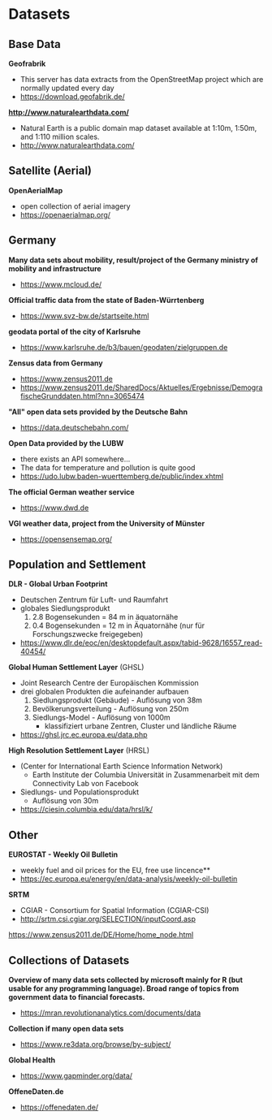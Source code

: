 # Datasets

## Base Data

**Geofrabrik**
- This server has data extracts from the OpenStreetMap project which are normally updated every day
- https://download.geofabrik.de/

**http://www.naturalearthdata.com/**
- Natural Earth is a public domain map dataset available at 1:10m, 1:50m, and 1:110 million scales. 
- http://www.naturalearthdata.com/


## Satellite (Aerial)

**OpenAerialMap**
- open collection of aerial imagery
- https://openaerialmap.org/


## Germany

**Many data sets about mobility, result/project of the Germany ministry of mobility and infrastructure**
- https://www.mcloud.de/ 

**Official traffic data from the state of Baden-Würrtenberg**
- https://www.svz-bw.de/startseite.html 

**geodata portal of the city of Karlsruhe**
- https://www.karlsruhe.de/b3/bauen/geodaten/zielgruppen.de

**Zensus data from Germany**
- https://www.zensus2011.de
-  https://www.zensus2011.de/SharedDocs/Aktuelles/Ergebnisse/DemografischeGrunddaten.html?nn=3065474

**"All" open data sets provided by the Deutsche Bahn**
- https://data.deutschebahn.com/

**Open Data provided by the LUBW**
- there exists an API somewhere...
- The data for temperature and pollution is quite good
- https://udo.lubw.baden-wuerttemberg.de/public/index.xhtml

**The official German weather service**
- https://www.dwd.de

**VGI weather data, project from the University of Münster**
- https://opensensemap.org/


## Population and Settlement

**DLR - Global Urban Footprint**
- Deutschen Zentrum für Luft- und Raumfahrt
- globales Siedlungsprodukt
	1. 2.8 Bogensekunden = 84 m in äquatornähe
	2. 0.4 Bogensekunden = 12 m in Äquatornähe (nur für Forschungszwecke freigegeben)
- https://www.dlr.de/eoc/en/desktopdefault.aspx/tabid-9628/16557_read-40454/

**Global Human Settlement Layer** (GHSL)
- Joint Research Centre der Europäischen Kommission
- drei globalen Produkten die aufeinander aufbauen
    1. Siedlungsprodukt (Gebäude) - Auflösung von 38m
    2. Bevölkerungsverteilung - Auflösung von 250m
    3. Siedlungs-Model - Auflösung von 1000m 
        - klassifiziert urbane Zentren, Cluster und ländliche Räume
- https://ghsl.jrc.ec.europa.eu/data.php

**High Resolution Settlement Layer** (HRSL)
- (Center for International Earth Science Information Network)
	- Earth Institute der Columbia Universität in Zusammenarbeit mit dem Connectivity Lab von Facebook
- Siedlungs- und Populationsprodukt
	- Auflösung von 30m
- https://ciesin.columbia.edu/data/hrsl/k/


## Other

**EUROSTAT - Weekly Oil Bulletin**
- weekly fuel and oil prices for the EU, free use lincence**
- https://ec.europa.eu/energy/en/data-analysis/weekly-oil-bulletin

**SRTM**
- CGIAR - Consortium for Spatial Information (CGIAR-CSI)
- http://srtm.csi.cgiar.org/SELECTION/inputCoord.asp

https://www.zensus2011.de/DE/Home/home_node.html


## Collections of Datasets

**Overview of many data sets collected by microsoft mainly for R (but usable for any programming language). Broad range of topics from government data to financial forecasts.**
-  https://mran.revolutionanalytics.com/documents/data

**Collection if many open data sets**
- https://www.re3data.org/browse/by-subject/

**Global Health**
- https://www.gapminder.org/data/

**OffeneDaten.de**
- https://offenedaten.de/
